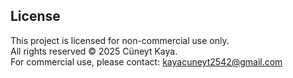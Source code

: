 ## License

This project is licensed for non-commercial use only.  
All rights reserved © 2025 Cüneyt Kaya.  
For commercial use, please contact: kayacuneyt2542@gmail.com
